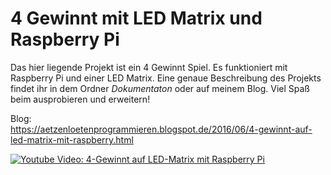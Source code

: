 # 4 Gewinnt mit LED Matrix und Raspberry Pi

Das hier liegende Projekt ist ein 4 Gewinnt Spiel. Es funktioniert mit Raspberry Pi und einer LED Matrix. Eine genaue Beschreibung des Projekts findet ihr in dem Ordner *Dokumentaton* oder auf meinem Blog. 
Viel Spaß beim ausprobieren und erweitern!  

Blog:  
https://aetzenloetenprogrammieren.blogspot.de/2016/06/4-gewinnt-auf-led-matrix-mit-raspberry.html

[![Youtube Video: 4-Gewinnt auf LED-Matrix mit Raspberry Pi](http://img.youtube.com/vi/UU7TQ19X6Fk/0.jpg)](http://www.youtube.com/watch?v=UU7TQ19X6Fk "4-Gewinnt auf LED-Matrix mit Raspberry Pi")
